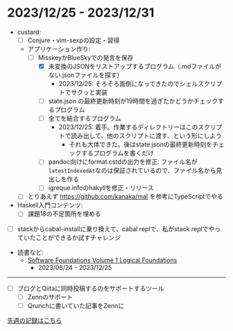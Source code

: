 # 2023/12/25 - 2023/12/31

- custard:
    - [ ] Conjure・vim-sexpの設定・習得
    - アプリケーション作り:
        - [ ] MisskeyかBlueSkyでの発言を保存
            - [x] 未変換のJSONをリストアップするプログラム（.mdファイルがない.jsonファイルを探す）
                - 2023/12/25: そろそろ面倒になってきたのでシェルスクリプトでサクッと実装
            - [ ] state.json の最終更新時刻が19時間を過ぎたかどうかチェックするプログラム
            - [ ] 全てを結合するプログラム
                - 2023/12/25: 着手。作業するディレクトリーはこのスクリプトで読み出して、他のスクリプトに渡す、という形にしよう
                    - それも大体できた。後はstate.jsonの最終更新時刻をチェックするプログラムを書くだけ
            - [ ] pandoc向けにformat.cstdの出力を修正: ファイル名が`latestIndexedAt`なのは保証されているので、ファイル名から見出しを作る
            - [ ] igreque.infoのhakyllを修正・リリース
    - [ ] とりあえず <https://github.com/kanaka/mal> を参考にTypeScriptでやる
- Haskell入門コンテンツ:
    - [ ] 課題18の不足箇所を埋める
- [ ] stackからcabal-installに乗り換えて、cabal replで、私がstack replでやっていたことができるか試すチャレンジ
- 読書など:
    - [Software Foundations Volume 1 Logical Foundations](https://softwarefoundations.cis.upenn.edu/lf-current/index.html)
        - 2023/08/24 - 2023/12/25

------

- [ ] ブログとQiitaに同時投稿するのをサポートするツール
    - [ ] Zennのサポート
    - [ ] Qrunchに書いていた記事をZennに

[先週の記録はこちら](https://github.com/igrep/daily-commits/blob/747c520b80695423359227126227374f15faffad/yesterday.md)
